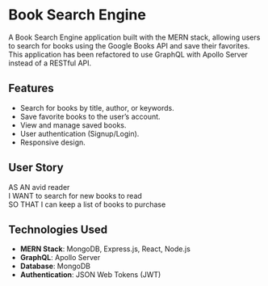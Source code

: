 # Book Search Engine

A Book Search Engine application built with the MERN stack, allowing users to search for books using the Google Books API and save their favorites. This application has been refactored to use GraphQL with Apollo Server instead of a RESTful API.


## Features

- Search for books by title, author, or keywords.
- Save favorite books to the user’s account.
- View and manage saved books.
- User authentication (Signup/Login).
- Responsive design.

## User Story

AS AN avid reader  
I WANT to search for new books to read  
SO THAT I can keep a list of books to purchase

## Technologies Used

- **MERN Stack**: MongoDB, Express.js, React, Node.js
- **GraphQL**: Apollo Server
- **Database**: MongoDB
- **Authentication**: JSON Web Tokens (JWT)




